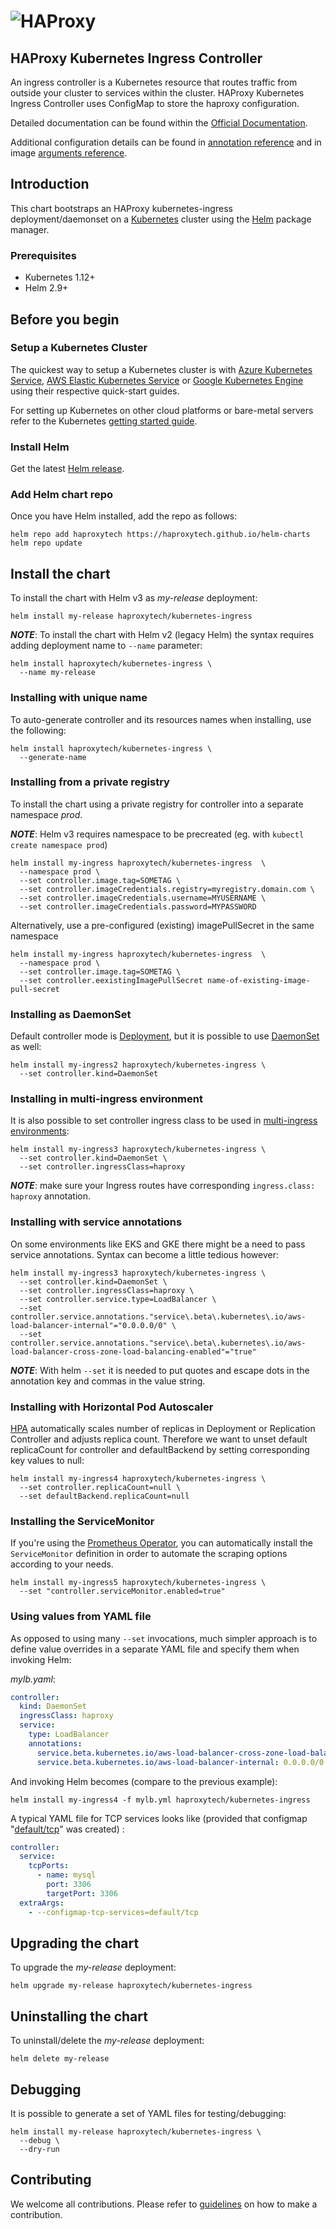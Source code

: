 # ![HAProxy](https://github.com/haproxytech/kubernetes-ingress/raw/master/assets/images/haproxy-weblogo-210x49.png "HAProxy")

## HAProxy Kubernetes Ingress Controller

An ingress controller is a Kubernetes resource that routes traffic from outside your cluster to services within the cluster. HAProxy Kubernetes Ingress Controller uses ConfigMap to store the haproxy configuration.

Detailed documentation can be found within the [Official Documentation](https://www.haproxy.com/documentation/hapee/2-0r1/traffic-management/kubernetes-ingress-controller/).

Additional configuration details can be found in [annotation reference](https://github.com/haproxytech/kubernetes-ingress/tree/master/documentation) and in image [arguments reference](https://github.com/haproxytech/kubernetes-ingress/blob/master/documentation/controller.md).

## Introduction

This chart bootstraps an HAProxy kubernetes-ingress deployment/daemonset on a [Kubernetes](http://kubernetes.io) cluster using the [Helm](https://helm.sh) package manager.

### Prerequisites

- Kubernetes 1.12+
- Helm 2.9+

## Before you begin

### Setup a Kubernetes Cluster

The quickest way to setup a Kubernetes cluster is with [Azure Kubernetes Service](https://azure.microsoft.com/en-us/services/kubernetes-service/), [AWS Elastic Kubernetes Service](https://aws.amazon.com/eks/) or [Google Kubernetes Engine](https://cloud.google.com/kubernetes-engine/) using their respective quick-start guides.

For setting up Kubernetes on other cloud platforms or bare-metal servers refer to the Kubernetes [getting started guide](http://kubernetes.io/docs/getting-started-guides/).

### Install Helm

Get the latest [Helm release](https://github.com/helm/helm#install).

### Add Helm chart repo

Once you have Helm installed, add the repo as follows:

```console
helm repo add haproxytech https://haproxytech.github.io/helm-charts
helm repo update
```

## Install the chart

To install the chart with Helm v3 as *my-release* deployment:

```console
helm install my-release haproxytech/kubernetes-ingress
```

***NOTE***: To install the chart with Helm v2 (legacy Helm) the syntax requires adding deployment name to `--name` parameter:

```console
helm install haproxytech/kubernetes-ingress \
  --name my-release
```

### Installing with unique name

To auto-generate controller and its resources names when installing, use the following:

```console
helm install haproxytech/kubernetes-ingress \
  --generate-name
```

### Installing from a private registry

To install the chart using a private registry for controller into a separate namespace *prod*.

***NOTE***: Helm v3 requires namespace to be precreated (eg. with ```kubectl create namespace prod```)

```console
helm install my-ingress haproxytech/kubernetes-ingress  \
  --namespace prod \
  --set controller.image.tag=SOMETAG \
  --set controller.imageCredentials.registry=myregistry.domain.com \
  --set controller.imageCredentials.username=MYUSERNAME \
  --set controller.imageCredentials.password=MYPASSWORD
```

Alternatively, use a pre-configured (existing) imagePullSecret in the same namespace


```console
helm install my-ingress haproxytech/kubernetes-ingress  \
  --namespace prod \
  --set controller.image.tag=SOMETAG \
  --set controller.eexistingImagePullSecret name-of-existing-image-pull-secret
```

### Installing as DaemonSet

Default controller mode is [Deployment](https://kubernetes.io/docs/concepts/workloads/controllers/deployment/), but it is possible to use [DaemonSet](https://kubernetes.io/docs/concepts/workloads/controllers/daemonset/) as well:

```console
helm install my-ingress2 haproxytech/kubernetes-ingress \
  --set controller.kind=DaemonSet
```

### Installing in multi-ingress environment

It is also possible to set controller ingress class to be used in [multi-ingress environments](https://kubernetes.io/docs/concepts/services-networking/ingress-controllers/#using-multiple-ingress-controllers):

```console
helm install my-ingress3 haproxytech/kubernetes-ingress \
  --set controller.kind=DaemonSet \
  --set controller.ingressClass=haproxy
```

***NOTE***: make sure your Ingress routes have corresponding `ingress.class: haproxy` annotation.

### Installing with service annotations

On some environments like EKS and GKE there might be a need to pass service annotations. Syntax can become a little tedious however:

```console
helm install my-ingress3 haproxytech/kubernetes-ingress \
  --set controller.kind=DaemonSet \
  --set controller.ingressClass=haproxy \
  --set controller.service.type=LoadBalancer \
  --set controller.service.annotations."service\.beta\.kubernetes\.io/aws-load-balancer-internal"="0.0.0.0/0" \
  --set controller.service.annotations."service\.beta\.kubernetes\.io/aws-load-balancer-cross-zone-load-balancing-enabled"="true"
```

***NOTE***: With helm `--set` it is needed to put quotes and escape dots in the annotation key and commas in the value string.

### Installing with Horizontal Pod Autoscaler

[HPA](https://kubernetes.io/docs/tasks/run-application/horizontal-pod-autoscale/) automatically scales number of replicas in Deployment or Replication Controller and adjusts replica count. Therefore we want to unset default replicaCount for controller and defaultBackend by setting corresponding key values to null:

```console
helm install my-ingress4 haproxytech/kubernetes-ingress \
  --set controller.replicaCount=null \
  --set defaultBackend.replicaCount=null
```

### Installing the ServiceMonitor

If you're using the [Prometheus Operator](https://github.com/prometheus-operator/prometheus-operator), you can automatically install the `ServiceMonitor` definition in order to automate the scraping options according to your needs.

```console
helm install my-ingress5 haproxytech/kubernetes-ingress \
  --set "controller.serviceMonitor.enabled=true"
```

### Using values from YAML file

As opposed to using many `--set` invocations, much simpler approach is to define value overrides in a separate YAML file and specify them when invoking Helm:

*mylb.yaml*:

```yaml
controller:
  kind: DaemonSet
  ingressClass: haproxy
  service:
    type: LoadBalancer
    annotations:
      service.beta.kubernetes.io/aws-load-balancer-cross-zone-load-balancing-enabled: 'true'
      service.beta.kubernetes.io/aws-load-balancer-internal: 0.0.0.0/0
```

And invoking Helm becomes (compare to the previous example):

```console
helm install my-ingress4 -f mylb.yml haproxytech/kubernetes-ingress
```

A typical YAML file for TCP services looks like (provided that configmap "[default/tcp](https://github.com/haproxytech/kubernetes-ingress/blob/master/documentation/controller.md)" was created) :

```yaml
controller:
  service:
    tcpPorts:
      - name: mysql
        port: 3306
        targetPort: 3306
  extraArgs:
    - --configmap-tcp-services=default/tcp
```

## Upgrading the chart

To upgrade the *my-release* deployment:

```console
helm upgrade my-release haproxytech/kubernetes-ingress
```

## Uninstalling the chart

To uninstall/delete the *my-release* deployment:

```console
helm delete my-release
```

## Debugging

It is possible to generate a set of YAML files for testing/debugging:

```console
helm install my-release haproxytech/kubernetes-ingress \
  --debug \
  --dry-run
```

## Contributing

We welcome all contributions. Please refer to [guidelines](../CONTRIBUTING.md) on how to make a contribution.
